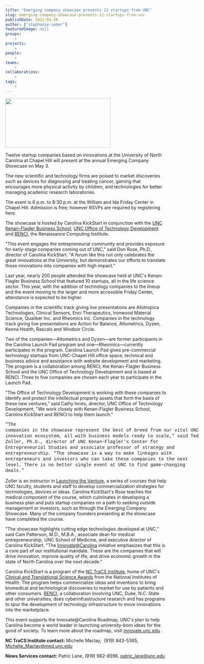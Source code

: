 ```yaml
---
title: "Emerging company showcase presents 12 startups from UNC"
slug: emerging-company-showcase-presents-12-startups-from-unc
publishDate: 2011-04-20
author: ["stephanie-suber"]
featuredImage: null
groups:
    - 
projects:
    - 
people:
    - 
teams: 
    - 
collaborations:
    - 
tags:
    -
---
```


<em><img class="alignleft wp-image-7375 " title="carolina_kickstart_logo" src="https://www.renci.org/wp-content/uploads/2011/04/carolina_kickstart_logo-630x295.jpg" alt="" width="329" height="154" /></em>

Twelve startup companies based on innovations at the University of North Carolina at Chapel Hill will present at the annual Emerging Company Showcase on May 3.

The new scientific and technology firms are poised to market discoveries such as devices for diagnosing and treating cancer, gaming that encourages more physical activity by children, and technologies for better managing academic research laboratories. 

The event is 6 p.m. to 8:30 p.m. at the William and Ida Friday Center in Chapel Hill. Admission is free; however RSVPs are required by registering here.

The showcase is hosted by Carolina KickStart in conjunction with the <a href="http://www.kenan-flagler.unc.edu/Programs/MBA/concentration/entrepreneurial/index.cfm">UNC Kenan-Flagler Business School</a>, <a href="http://otd.unc.edu/">UNC Office of Technology Development</a> and <a href="https://www.renci.org/">RENCI</a>, the Renaissance Computing Institute.

"This event engages the entrepreneurial community and provides exposure for early-stage companies coming out of UNC," said Don Rose, Ph.D., director of Carolina KickStart. "A forum like this not only celebrates the great innovations at the University, but demonstrates our efforts to translate those innovations into companies with high impact."

Last year, nearly 200 people attended the showcase held at UNC's Kenan-Flagler Business School that featured 10 startups, all in the life science sector. This year, with the addition of technology companies to the lineup and the event moving to the larger and more accessible Friday Center, attendance is expected to be higher.

Companies in the scientific track giving live presentations are Allotropica Technologies, Clinical Sensors, Enci Therapeutics, Ironwood Material Science, Qualiber Inc. and Rheomics Inc. Companies in the technology track giving live presentations are Action for Balance, Altometrics, Dyzen, Keona Health, Rascals and Windsor Circle.

Two of the companies—Altometrics and Dyzen—are former participants in the Carolina Launch Pad program and one—Rheomics—currently participates in the program. Carolina Launch Pad gives pre-commercial technology startups from UNC-Chapel Hill office space, technical and business advice and assistance with website development and marketing. The program is a collaboration among RENCI, the Kenan-Flagler Business School and the UNC Office of Technology Development and is based at RENCI. Three to five companies are chosen each year to participate in the Launch Pad.

"The Office of Technology Development is working with these companies to identify and protect the intellectual property assets that form the basis of these new ventures," said Cathy Innes, director, UNC Office of Technology Development, "We work closely with Kenan-Flagler Business School, Carolina KickStart and RENCI to help them launch."

<span style="font-family: Consolas, Monaco, 'Courier New', Courier, monospace; line-height: 18px; white-space: pre;">"The companies in the showcase represent the best of breed from our vital UNC innovation ecosystem, all with business models ready to scale," said Ted Zoller, Ph.D., director of UNC Kenan-Flagler's Center for Entrepreneurial Studies and associate professor of strategy and entrepreneurship. "The showcase is a way to make linkages with entrepreneurs and investors who can take these companies to the next level. There is no better single event at UNC to find game-changing deals."</span>

Zoller is an instructor in <a href="http://www.kenan-flagler.unc.edu/Programs/MBA/concentration/entrepreneurial/launch/">Launching the Venture</a>, a series of courses that help UNC faculty, students and staff to develop commercialization strategies for technologies, devices or ideas. Carolina KickStart's Rose teaches the medical component of the course, which culminates in developing a business plan and puts startup companies on a path to seeking outside management or investors, such as through the Emerging Company Showcase. Many of the company founders presenting at the showcase have completed the course.

"The showcase highlights cutting edge technologies developed at UNC," said Cam Patterson, M.D., M.B.A., associate dean for medical entrepreneurship, UNC School of Medicine, and executive director of Carolina KickStart. "The <a href="http://innovate.unc.edu">Innovate@Carolina</a> initiative emphasizes that this is a core part of our institutional mandate. These are the companies that will drive innovation, improve quality of life, and drive economic growth in the state of North Carolina over the next decade."

Carolina KickStart is a program of the <a href="http://tracs.unc.edu">NC TraCS Institute</a>, home of UNC's <a href="http://www.ctsaweb.org/">Clinical and Translational Science Awards</a> from the National Institutes of Health. The program helps commercialize ideas and inventions to bring biomedical and technological discoveries to market for use by patients and other consumers. <a href="https://www.renci.org/">RENCI</a>, a collaboration involving UNC, Duke, N.C. State and other universities, does cyberinfrastructure research and has programs to spur the development of technology infrastructure to move innovations into the marketplace.

This event supports the Innovate@Carolina Roadmap, UNC's plan to help Carolina become a world leader in launching university-born ideas for the good of society. To learn more about the roadmap, visit <a href="http://innovate.unc.edu/">innovate.unc.edu</a> .

<strong>NC TraCS Institute contact:</strong> Michelle Maclay,  (919) 843-5365, <a href="mailto:Michelle_Maclay@med.unc.edu">Michelle_Maclay@med.unc.edu</a>

<strong>News Services contact:</strong> Patric Lane, (919) 962-8596, <a href="mailto:patric_lane@unc.edu">patric_lane@unc.edu</a>

<!--old tags

["Altometrics","Carolina KickStart","Carolina Launch Pad","Dyzen","Kenan-Flagler Business School","Rheomics","UNC Office of Technology Development"]

-->
